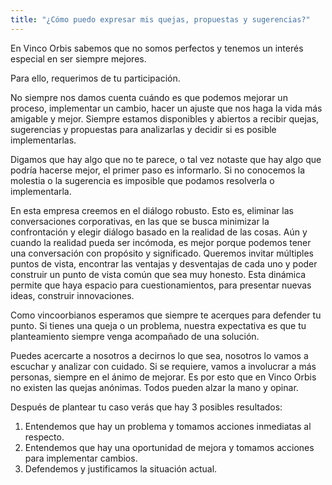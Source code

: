 ```yaml
---
title: "¿Cómo puedo expresar mis quejas, propuestas y sugerencias?"
---
```


En Vinco Orbis sabemos que no somos perfectos y tenemos un interés especial en ser siempre mejores.

Para ello, requerimos de tu participación.

No siempre nos damos cuenta cuándo es que podemos mejorar un proceso, implementar un cambio, hacer un ajuste que nos haga la vida más amigable y mejor. Siempre estamos disponibles y abiertos a recibir quejas, sugerencias y propuestas para analizarlas y decidir si es posible implementarlas.

Digamos que hay algo que no te parece, o tal vez notaste que hay algo que podría hacerse mejor, el primer paso es informarlo. Si no conocemos la molestia o la sugerencia es imposible que podamos resolverla o implementarla.

En esta empresa creemos en el diálogo robusto. Esto es, eliminar las conversaciones corporativas, en las que se busca minimizar la confrontación y elegir diálogo basado en la realidad de las cosas. Aún y cuando la realidad pueda ser incómoda, es mejor porque podemos tener una conversación con propósito y significado. Queremos invitar múltiples puntos de vista, encontrar las ventajas y desventajas de cada uno y poder construir un punto de vista común que sea muy honesto. Esta dinámica permite que haya espacio para cuestionamientos, para presentar nuevas ideas, construir innovaciones.

Como vincoorbianos esperamos que siempre te acerques para defender tu punto. Si tienes una queja o un problema, nuestra expectativa es que tu planteamiento siempre venga acompañado de una solución.

Puedes acercarte a nosotros a decirnos lo que sea, nosotros lo vamos a escuchar y analizar con cuidado. Si se requiere, vamos a involucrar a más personas, siempre en el ánimo de mejorar. Es por esto que en Vinco Orbis no existen las quejas anónimas. Todos pueden alzar la mano y opinar.

Después de plantear tu caso verás que hay 3 posibles resultados:

1. Entendemos que hay un problema y tomamos acciones inmediatas al respecto.
2. Entendemos que hay una oportunidad de mejora y tomamos acciones para implementar cambios.
3. Defendemos y justificamos la situación actual.
